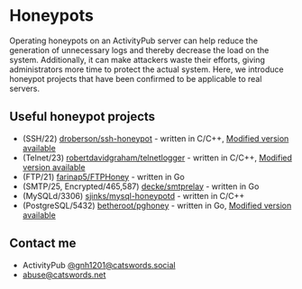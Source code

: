 # Honeypots

Operating honeypots on an ActivityPub server can help reduce the generation of unnecessary logs and thereby decrease the load on the system. Additionally, it can make attackers waste their efforts, giving administrators more time to protect the actual system. Here, we introduce honeypot projects that have been confirmed to be applicable to real servers.

## Useful honeypot projects

* (SSH/22) [droberson/ssh-honeypot](https://github.com/droberson/ssh-honeypot) - written in C/C++, [Modified version available](https://github.com/gnh1201/ssh-honeypot)
* (Telnet/23) [robertdavidgraham/telnetlogger](https://github.com/robertdavidgraham/telnetlogger) - written in C/C++, [Modified version available](https://github.com/gnh1201/telnetlogger)
* (FTP/21) [farinap5/FTPHoney](https://github.com/droberson/ssh-honeypot) - written in Go
* (SMTP/25, Encrypted/465,587) [decke/smtprelay](https://github.com/decke/smtprelay) - written in Go
* (MySQLd/3306) [sjinks/mysql-honeypotd](https://github.com/sjinks/mysql-honeypotd) - written in C/C++
* (PostgreSQL/5432) [betheroot/pghoney](https://github.com/betheroot/pghoney)  - written in Go, [Modified version available](https://github.com/gnh1201/pghoney)

## Contact me
* ActivityPub [@gnh1201@catswords.social](https://catswords.social/@gnh1201)
* abuse@catswords.net
